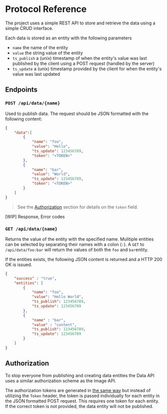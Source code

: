 # Protocol Reference
The project uses a simple REST API to store and retrieve the data using a simple CRUD interface.

Each data is stored as an entity with the following parameters
* `name` the name of the entity
* `value` the string value of the entity
* `ts_publish` a (unix) timestamp of when the entity's value was last published by the client using a POST request (handled by the server)
* `ts_update` a (unix) timestamp provided by the client for when the entity's value was last updated


## Endpoints

### `POST /api/data/{name}`
Used to publish data. The request should be JSON formatted with the following content:
```json
{
    "data":[
        {
            "name": "foo",
            "value": "Hello",
            "ts_update": 123456789,
            "token": "<TOKEN>"
        },
        {
            "name": "bar",
            "value": "World",
            "ts_update": 123456789,
            "token": "<TOKEN>"
        }
    ]
}
```

> See the [Authorization](#authorization) section for details on the `token` field.

[WIP] Response, Error codes



### `GET /api/data/{name}`
Returns the value of the entity with the specified name. Mulitiple entities can be selected by separating their names with a colon (`:`). A `GET` to `/api/data/foo:bar` will return the values of both the `foo` and `bar`entity.

If the entities exists, the following JSON content is returned and a HTTP 200 OK is issued.

```json
{
    "success" : "true",
    "entities": [
        {
            "name": "foo",
            "value": "Hello World",
            "ts_publish": 123456789,
            "ts_update": 123456789
        },
        {
            "name" : "bar",
            "value" : "content",
            "ts_publish": 123456789,
            "ts_update": 123456789
        }
    ]
}
```

## Authorization
To stop everyone from publishing and creating data entities the Data API uses a similar authorization scheme as the Image API.

The authorization tokens are generated in [the same way](api-image-specification.md#token-generation) but instead of utilizing the `Token` header, the token is passed individually for each entity in the JSON formatted POST request. This requires one token for each entity. If the correct token is not provided, the data entity will not be published.


